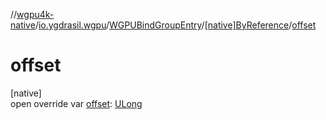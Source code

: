 //[wgpu4k-native](../../../../index.md)/[io.ygdrasil.wgpu](../../index.md)/[WGPUBindGroupEntry](../index.md)/[[native]ByReference](index.md)/[offset](offset.md)

# offset

[native]\
open override var [offset](offset.md): [ULong](https://kotlinlang.org/api/core/kotlin-stdlib/kotlin/-u-long/index.html)